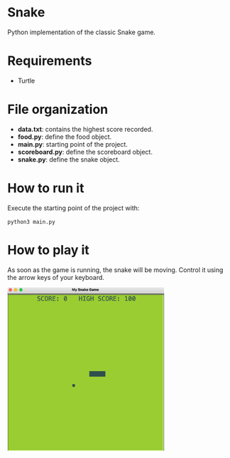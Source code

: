 # Snake
Python implementation of the classic Snake game.

# Requirements

- Turtle

# File organization

- **data.txt**: contains the highest score recorded.
- **food.py**: define the food object.
- **main.py**: starting point of the project.
- **scoreboard.py**: define the scoreboard object.
- **snake.py**: define the snake object.

# How to run it
Execute the starting point of the project with:
    
    python3 main.py

# How to play it
As soon as the game is running, the snake will be moving. Control it using the arrow keys of your keyboard.

<img src="./images/game.png" width="70%">